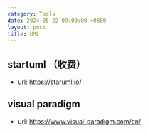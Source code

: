 ```yaml
---
category: Tools
date: 2024-05-22 09:00:00 +0800
layout: post
title: UML
---
```


## startuml （收费）

+ url: https://staruml.io/

## visual paradigm

+ url: https://www.visual-paradigm.com/cn/